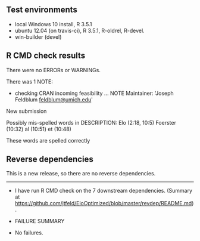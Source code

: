 ## Test environments
* local Windows 10 install, R 3.5.1
* ubuntu 12.04 (on travis-ci), R 3.5.1, R-oldrel, R-devel.
* win-builder (devel)

## R CMD check results

There were no ERRORs or WARNINGs. 

There was 1 NOTE:

* checking CRAN incoming feasibility ... NOTE
Maintainer: 'Joseph Feldblum <feldblum@umich.edu>'

New submission

Possibly mis-spelled words in DESCRIPTION:
  Elo (2:18, 10:5)
  Foerster (10:32)
  al (10:51)
  et (10:48)
  
  These words are spelled correctly

## Reverse dependencies

This is a new release, so there are no reverse dependencies.

---

* I have run R CMD check on the 7 downstream dependencies.
  (Summary at https://github.com/jtfeld/EloOptimized/blob/master/revdep/README.md). 
  
* FAILURE SUMMARY

* No failures.
